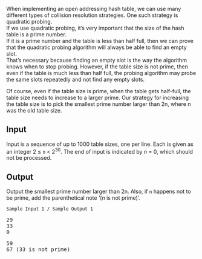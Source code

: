 When implementing an open addressing hash table, we can use many different types of collision resolution strategies. One such strategy is quadratic probing.  
If we use quadratic probing, it’s very important that the size of the hash table is a prime number.  
If it is a prime number and the table is less than half full, then we can prove that the quadratic probing algorithm will always be able to find an empty slot.  
That’s necessary because finding an empty slot is the way the algorithm knows when to stop probing. However, if the table size is not prime, then even if the table is much less than half full, the probing algorithm may probe the same slots repeatedly and not find any empty slots.

Of course, even if the table size is prime, when the table gets half-full, the table size needs to increase to a larger prime. Our strategy for increasing the table size is to pick the smallest prime number larger than 2n, where n was the old table size.

## Input
Input is a sequence of up to 1000 table sizes, one per line. Each is given as an integer 2 ≤ `n` < 2<sup>30</sup>. The end of input is indicated by _n_ = 0, which should not be processed.

## Output
Output the smallest prime number larger than 2n. Also, if `n` happens not to be prime, add the parenthetical note ‘(_n_ is not prime)’.


`Sample Input 1 / Sample Output 1`
<pre>
29
33
0
</pre>
<pre>
59
67 (33 is not prime)
</pre>
